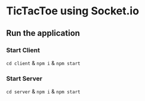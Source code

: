 # TicTacToe using Socket.io

## Run the application

### Start Client
```cd client``` & ```npm i``` & ```npm start```

### Start Server
```cd server``` & ```npm i``` & ```npm start```